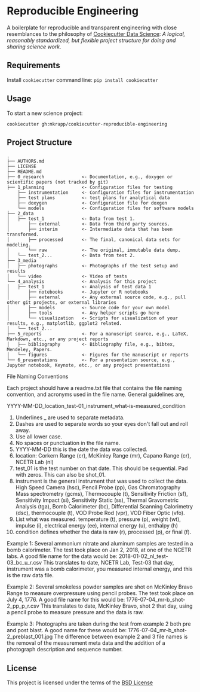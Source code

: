 Reproducible Engineering
========================

A boilerplate for reproducible and transparent engineering with close resemblances to the philosophy of [Cookiecutter Data Science](https://github.com/mkrapp/cookiecutter-reproducible-science): *A logical, reasonably standardized, but flexible project structure for doing and sharing science work.*

Requirements
------------
Install `cookiecutter` command line: `pip install cookiecutter`    

Usage
-----
To start a new science project:

`cookiecutter gh:mkrapp/cookiecutter-reproducible-engineering`

Project Structure
-----------------

```
.
├── AUTHORS.md
├── LICENSE
├── README.md
├── 0_research              <- Documentation, e.g., doxygen or scientific papers (not tracked by git)
├── 1_planning              <- Configuration files for testing
    ├── instrumentation     <- Configuration files for instrumentation
    ├── test plans          <- test plans for analytical data
    ├── doxygen             <- Configuration file for doxgen
    └── models              <- Configuration files for software models
├── 2_data
│   ├── test_1              <- Data from test 1.
│       ├── external        <- Data from third party sources.
│       ├── interim         <- Intermediate data that has been transformed.
│       ├── processed       <- The final, canonical data sets for modeling.
│       └── raw             <- The original, immutable data dump.
│   └── test_2...           <- Data from test 2.
├── 3_media
│   ├── photographs         <- Photographs of the test setup and results
│   └── video               <- Video of tests
└── 4_analysis              <- Analysis for this project
│   ├── test_1              <- Analysis of test data 1
│       ├── notebooks       <- Jupyter or R notebooks
│       ├── external        <- Any external source code, e.g., pull other git projects, or external libraries
│       ├── models          <- Source code for your own model
│       ├── tools           <- Any helper scripts go here
│       └── visualization   <- Scripts for visualization of your results, e.g., matplotlib, ggplot2 related.
│   └── test_2...
├── 5_reports               <- For a manuscript source, e.g., LaTeX, Markdown, etc., or any project reports
│   ├── bibliography        <- Bibliography file, e.g., bibtex, Mendeley, Papers.
│   └── figures             <- Figures for the manuscript or reports
└── 6_presentations         <- For a presentation source, e.g., Jupyter notebook, Keynote, etc., or any project presentations
```

File Naming Conventions

Each project should have a readme.txt file that contains the file naming convention, and acronyms used in the file name.  General guidelines are,

YYYY-MM-DD_location_test-01_instrument_what-is-measured_condition

1. Underlines _ are used to separate metadata.
2. Dashes are used to separate words so your eyes don't fall out and roll away.
3. Use all lower case.
3. No spaces or punctuation in the file name.
3. YYYY-MM-DD this is the date the data was collected.
4. location: Corkern Range (cr), McKinley Range (mr), Capano Range (cr), NCETR Lab (nl)
4. test_01 is the test number on that date.  This should be sequential.  Pad with zeros.  This can also be shot_01.
5. instrument is the general instrument that was used to collect the data.  High Speed Camera (hsc), Pencil Probe (pp), Gas Chromatography Mass spectrometry (gcms), Thermocouple (t), Sensitivity Friction (sf), Sensitivity Impact (si), Sensitivity Static (ss), Thermal Gravometric Analysis (tga), Bomb Calorimeter (bc), Differential Scanning Calorimetry (dsc), thermocouple (t), VOD Probe Rod (vpr), VOD Fiber Optic (vfo).
6. List what was measured.  temperature (t), pressure (p), weight (wt), impulse (i), electrical energy (ee), internal energy (u), enthalpy (h)
7. condition defines whether the data is raw (r), processed (p), or final (f).

Example 1:  Several ammonium nitrate and aluminum samples are tested in a bomb calorimeter.  The test took place on Jan 2, 2018, at one of the NCETR labs.  A good file name for the data would be:  2018-01-02_nl_test-03_bc_u_r.csv  This translates to date, NCETR Lab, Test-03 that day, instrument was a bomb calorimeter, you measured internal energy, and this is the raw data file.

Example 2: Several smokeless powder samples are shot on McKinley Bravo Range to measure overpressure using pencil probes.  The test took place on July 4, 1776.  A good file name for this would be:  1776-07-04_mr-b_shot-2_pp_p_r.csv
This translates to date, McKinley Bravo, shot 2 that day, using a pencil probe to measure pressure and the data is raw.

Example 3:  Photographs are taken during the test from example 2 both pre and post blast.  A good name for these would be:  1776-07-04_mr-b_shot-2_preblast_001.jpg
The difference between example 2 and 3 file names is the removal of the measurement meta data and the addition of a photograph description and sequence number.

License
-------
This project is licensed under the terms of the [BSD License](/LICENSE)
